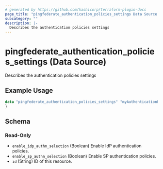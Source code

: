 ```yaml
---
# generated by https://github.com/hashicorp/terraform-plugin-docs
page_title: "pingfederate_authentication_policies_settings Data Source - terraform-provider-pingfederate"
subcategory: ""
description: |-
  Describes the authentication policies settings
---
```


# pingfederate_authentication_policies_settings (Data Source)

Describes the authentication policies settings

## Example Usage

```terraform
data "pingfederate_authentication_policies_settings" "myAuthenticationPoliciesSettingsExample" {
}
```

<!-- schema generated by tfplugindocs -->
## Schema

### Read-Only

- `enable_idp_authn_selection` (Boolean) Enable IdP authentication policies.
- `enable_sp_authn_selection` (Boolean) Enable SP authentication policies.
- `id` (String) ID of this resource.
